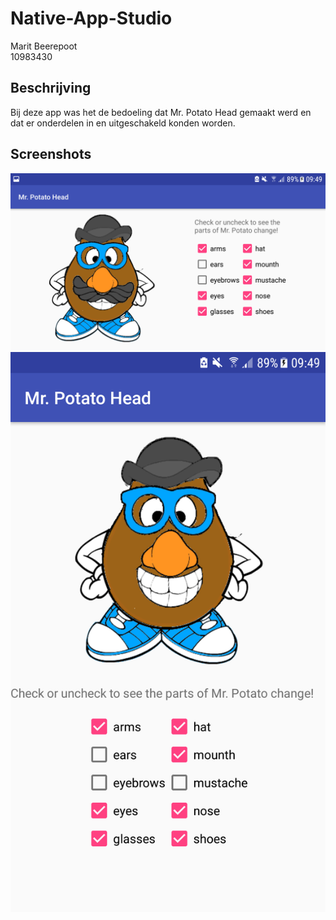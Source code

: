 # Native-App-Studio

Marit Beerepoot  
10983430  

## Beschrijving
Bij deze app was het de bedoeling dat Mr. Potato Head gemaakt werd en dat er onderdelen in en uitgeschakeld konden worden.

## Screenshots
![Landscape](/doc/landscape.png)
![portrait](/doc/portrait.png)
